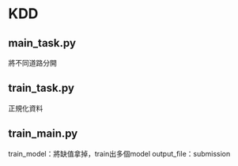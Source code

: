 # KDD
## main_task.py
將不同道路分開

## train_task.py
正規化資料

## train_main.py
train_model：將缺值拿掉，train出多個model
output_file：submission
